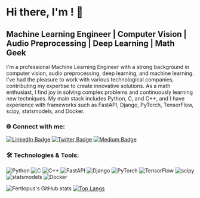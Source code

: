 # Hi there, I'm <name>! 👋

## Machine Learning Engineer | Computer Vision | Audio Preprocessing | Deep Learning | Math Geek

I'm a professional Machine Learning Engineer with a strong background in computer vision, audio preprocessing, deep learning, and machine learning. I've had the pleasure to work with various technological companies, contributing my expertise to create innovative solutions. As a math enthusiast, I find joy in solving complex problems and continuously learning new techniques. My main stack includes Python, C, and C++, and I have experience with frameworks such as FastAPI, Django, PyTorch, TensorFlow, scipy, statsmodels, and Docker.

### 🌐 Connect with me:

[![LinkedIn Badge](https://img.shields.io/badge/-LinkedIn-blue?style=flat-square&logo=Linkedin&logoColor=white&link=https://www.linkedin.com/in/your-linkedin-username/)](https://www.linkedin.com/in/your-linkedin-username/)
[![Twitter Badge](https://img.shields.io/badge/-Twitter-1ca0f1?style=flat-square&logo=twitter&logoColor=white&link=https://twitter.com/your-twitter-username)](https://twitter.com/your-twitter-username)
[![Medium Badge](https://img.shields.io/badge/-Medium-black?style=flat-square&logo=Medium&logoColor=white&link=https://medium.com/@your-medium-username)](https://medium.com/@your-medium-username)

### 🛠️ Technologies & Tools:

![Python](https://img.shields.io/badge/-Python-3776AB?style=flat-square&logo=python&logoColor=white)
![C](https://img.shields.io/badge/-C-A8B9CC?style=flat-square&logo=c&logoColor=white)
![C++](https://img.shields.io/badge/-C++-00599C?style=flat-square&logo=c%2B%2B&logoColor=white)
![FastAPI](https://img.shields.io/badge/-FastAPI-009688?style=flat-square&logo=FastAPI&logoColor=white)
![Django](https://img.shields.io/badge/-Django-092E20?style=flat-square&logo=django&logoColor=white)
![PyTorch](https://img.shields.io/badge/-PyTorch-EE4C2C?style=flat-square&logo=PyTorch&logoColor=white)
![TensorFlow](https://img.shields.io/badge/-TensorFlow-FF6F00?style=flat-square&logo=TensorFlow&logoColor=white)
![scipy](https://img.shields.io/badge/-scipy-8CAAE6?style=flat-square&logo=scipy&logoColor=white)
![statsmodels](https://img.shields.io/badge/-statsmodels-FAB00E?style=flat-square&logo=statsmodels&logoColor=white)
![Docker](https://img.shields.io/badge/-Docker-2496ED?style=flat-square&logo=Docker&logoColor=white)

![Fertlopus's GitHub stats](https://github-readme-stats.vercel.app/api?username=fertlopus&count_private=true&show_icont=true&theme=dracula)
[![Top Langs](https://github-readme-stats.vercel.app/api/top-langs/?username=fertlopus&langs_count=8)](https://github.com/anuraghazra/github-readme-stats)
